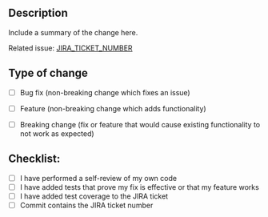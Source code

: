 ## Description

Include a summary of the change here.

Related issue: [JIRA_TICKET_NUMBER](LINK_TO_JIRA_TICKET)


## Type of change

- [ ] Bug fix (non-breaking change which fixes an issue)
- [ ] Feature (non-breaking change which adds functionality)
- [ ] Breaking change (fix or feature that would cause existing functionality to not work as expected)


## Checklist:

- [ ] I have performed a self-review of my own code
- [ ] I have added tests that prove my fix is effective or that my feature works
- [ ] I have added test coverage to the JIRA ticket 
- [ ] Commit contains the JIRA ticket number
